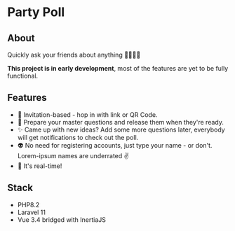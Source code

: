 # Party Poll
## About
Quickly ask your friends about anything 🍕🪩🎵🎄 

**This project is in early development**, most of the features are yet to be 
fully functional.

## Features
- 🔗 Invitation-based - hop in with link or QR Code. 
- 👑 Prepare your master questions and release them when they're ready. 
- ✨ Came up with new ideas? Add some more questions later, everybody will get notifications to check out the poll.
- 👽 No need for registering accounts, just type your name - or don't. Lorem-ipsum names are underrated ✌️
- 🏀 It's real-time!

## Stack
- PHP8.2
- Laravel 11
- Vue 3.4 bridged with InertiaJS
 